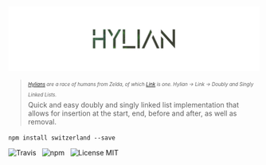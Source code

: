 ![Hylian](media/logo.png)

> <sub><sup>*[Hylians](https://zeldawiki.org/Hylian) are a race of humans from Zelda, of which [Link](https://en.wikipedia.org/wiki/Link_(The_Legend_of_Zelda)) is one. Hylian → Link → Doubly and Singly Linked Lists.*</sup></sub><br />
> Quick and easy doubly and singly linked list implementation that allows for insertion at the start, end, before and after, as well as removal.

`npm install switzerland --save`

![Travis](http://img.shields.io/travis/Wildhoney/Hylian.svg?style=flat-square)
&nbsp;
![npm](http://img.shields.io/npm/v/hylian.svg?style=flat-square)
&nbsp;
![License MIT](http://img.shields.io/badge/license-mit-lightgrey.svg?style=flat-square)
